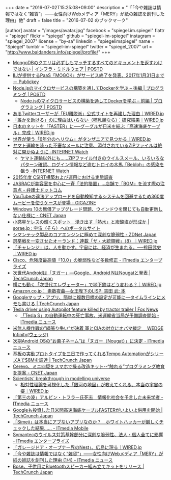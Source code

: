 +++
date = "2016-07-02T15:25:08+09:00"
description = "「「今や雑誌は情報ではなく“雑貨”」――女性向けWebメディア「MERY」が紙の雑誌を創刊した理由」他"
draft = false
title = "2016-07-02 のブックマーク"

[author]
  avatar = "/images/avatar.jpg"
  facebook = "spiegel.im.spiegel"
  flattr = "spiegel"
  flickr = "spiegel"
  github = "spiegel-im-spiegel"
  instagram = "spiegel_2007"
  license = "by-sa"
  linkedin = "spiegelimspiegel"
  name = "Spiegel"
  tumblr = "spiegel-im-spiegel"
  twitter = "spiegel_2007"
  url = "http://www.baldanders.info/spiegel/profile/"
+++

- [MongoDBのクエリは必ずしもマッチするすべてのドキュメントを返すわけではない | インフラ・ミドルウェア | POSTD](http://postd.cc/mongodb-queries-dont-always-return-all-matching-documents/)
- [IIJが提供するPaaS「MOGOK」がサービス終了を発表、2017年1月31日まで － Publickey](http://www.publickey1.jp/blog/16/iijpaasmogok2017131.html)
- [Node.jsのマイクロサービスの構築を通してDockerを学ぶ – 後編 | プログラミング | POSTD](http://postd.cc/learn-docker-by-building-a-microservice-2/)
    - [Node.jsのマイクロサービスの構築を通してDockerを学ぶ – 前編 | プログラミング | POSTD](http://postd.cc/learn-docker-by-building-a-microservice-1/)
- [あるTwitterユーザーが「EU離脱派」公式サイトを再建した理由｜WIRED.jp](https://www.facebook.com/)
- [「誰かを助ける」のに理由はいらない（哺乳類なら）：研究結果｜WIRED.jp](http://wired.jp/2016/07/01/rats-empathy/)
- [日本のネットを「FASTER」に──グーグルが日米を結ぶ「高速海底ケーブル」完成｜WIRED.jp](http://wired.jp/2016/07/01/google-faster-cable/)
- [世界が使う「6年分のヘリウム」がタンザニアで見つかる｜WIRED.jp](http://wired.jp/2016/07/01/helium-reserve-tanzania/)
- [ヤマト運輸を装った不審なメールに注意、添付されているZIPファイルは絶対に開かぬように -INTERNET Watch](http://internet.watch.impress.co.jp/docs/news/1007910.html)
    - [ヤマト運輸以外にも……ZIPファイル付きのウイルスメール、いろいろなパターン確認、ログイン情報など盗むトロイの木馬「Bebloh」の感染を狙う -INTERNET Watch](http://internet.watch.impress.co.jp/docs/news/1008081.html)
- [2015年度 CSIRT構築および運用における実態調査](https://www.jpcert.or.jp/research/2015_CSIRT-survey.html)
- [JASRACが美容室を中心に一斉「法的措置」…店舗で「BGM」を流す際の注意点 - 弁護士ドットコム](https://www.bengo4.com/internet/n_4829/)
- [YouTubeの違法アップロードを自動検知するシステムを回避するため360度ムービーを使うケースが登場 - GIGAZINE](http://gigazine.net/news/20160701-youtube-content-id-avoid/)
- [Windows 10の無償アップグレード問題、ウインドウを閉じても自動更新しない仕様に - CNET Japan](http://japan.cnet.com/news/service/35085243/)
- [小惑星ケレスの輝くスポット　湧き出す「熱水」と炭酸塩が形成か | sorae.jp : 宇宙（そら）へのポータルサイト](http://sorae.jp/030201/2016_06_30_ceres.html)
- [シマンテック製品のコアエンジンに極めて深刻な脆弱性 - ZDNet Japan](http://japan.zdnet.com/article/35085092/)
- [選挙戦を一変させたオーランド：連載「ザ・大統領戦」（8）｜WIRED.jp](http://wired.jp/series/super-election/8_orlando/)
- [「チャレンジ」は、人を動かす。宇宙には、経済が生まれる。──袴田武史｜WIRED.jp](http://wired.jp/series/wired-audi-innovation-award/15_takeshi-hakamada/)
- [Cisco、危険度最高値「10.0」の脆弱性など多数修正 - ITmedia エンタープライズ](http://www.itmedia.co.jp/enterprise/articles/1607/01/news075.html)
- [次世代Androidは「ヌガー」―Google、Android NはNougatと発表 | TechCrunch Japan](http://jp.techcrunch.com/2016/07/01/20160518nutella-mcnutellaface-2/)
- [横にも動く「次世代エレヴェーター」で地下鉄はどう変わる？｜WIRED.jp](http://wired.jp/2016/06/28/maglev-elevator-sideways/)
- [Amazon.co.jp： 素数夜曲―女王陛下のLISP: 吉田 武: 本](http://www.amazon.co.jp/exec/obidos/ASIN/4486019245/baldandersinf-22/)
- [Googleマップ・アプリ、簡単に複数目標の設定が可能に―タイムラインにメモも書ける | TechCrunch Japan](http://jp.techcrunch.com/2016/07/01/20160630google-maps-gets-multi-stop-directions-and-vacation-memories-on-mobile/)
- [Tesla driver using Autopilot feature killed by tractor trailer | Fox News](http://www.foxnews.com/leisure/2016/07/01/tesla-driver-using-autopilot-feature-killed-by-tractor-trailer/)
    - [「Tesla S」の自動運転中の死亡事故、米運輸省当局が予備調査開始 - ITmedia ニュース](http://www.itmedia.co.jp/news/articles/1607/01/news081.html)
- [米無人機作戦の”縄張り争い”が決着 軍とCIAの対立にオバマ裁定 　WEDGE Infinity(ウェッジ)](http://wedge.ismedia.jp/articles/-/7166)
- [次期Android OSの“お菓子ネーム”は「ヌガー（Nougat）」に決定 - ITmedia ニュース](http://www.itmedia.co.jp/news/articles/1607/01/news073.html)
- [基板の実動プロトタイプを三日で作ってくれるTempo AutomationがシリーズAで$8Mを調達 | TechCrunch Japan](http://jp.techcrunch.com/2016/06/30/20160629tempo-automation/)
- [Cerevo、ミニ四駆をスマホで操る改造キット--“触れる”プログラミング教育を提案 - CNET Japan](http://japan.cnet.com/news/service/35085142/)
- [Scientists’ breakthrough in modelling universe](http://www.icg.port.ac.uk/category/news/)
    - [相対性理論を可視化した「銀河の地図」が教えてくれる、本当の宇宙の姿｜WIRED.jp](http://wired.jp/2016/06/28/lumpy-universe/)
- [「第三の波」アルビン・トフラー氏死去　情報化社会を予言した未来学者 - ITmedia ニュース](http://www.itmedia.co.jp/news/articles/1606/30/news115.html)
- [Googleも投資した日米間高速海底ケーブルFASTERがいよいよ供用を開始 | TechCrunch Japan](http://jp.techcrunch.com/2016/06/30/20160629google-backed-undersea-cable-between-us-and-japan-goes-online-tonight/)
- [「Simeji」は本当にアブないアプリなのか？　ホワイトハッカーが厳しくチェックした結果…… - ITmedia Mobile](http://www.itmedia.co.jp/mobile/articles/1606/30/news016.html)
- [Symantecのウイルス対策基幹部分に深刻な脆弱性、法人・個人全てに影響 - ITmedia エンタープライズ](http://www.itmedia.co.jp/enterprise/articles/1606/30/news075.html)
- [「ガレージドア・オープナー界のNest」、広島に現る｜WIRED.jp](http://wired.jp/2016/06/28/ryobi-garage-door-opener/)
- [「今や雑誌は情報ではなく“雑貨”」――女性向けWebメディア「MERY」が紙の雑誌を創刊した理由 (1/4) - ITmedia ニュース](http://www.itmedia.co.jp/news/articles/1606/28/news053.html)
- [Bose、子供用にBluetoothスピーカー組み立てキットをリリース | TechCrunch Japan](http://jp.techcrunch.com/2016/06/30/20160628bosebuild/)
